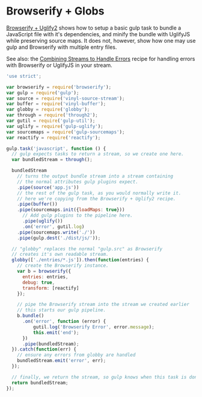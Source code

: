 # Browserify + Globs

[Browserify + Uglify2](https://github.com/gulpjs/gulp/blob/master/docs/recipes/browserify-uglify-sourcemap.md) shows how to setup a basic gulp task to bundle a JavaScript file with it's dependencies, and minify the bundle with UglifyJS while preserving source maps.
It does not, however, show how one may use gulp and Browserify with multiple entry files.

See also: the [Combining Streams to Handle Errors](https://github.com/gulpjs/gulp/blob/master/docs/recipes/combining-streams-to-handle-errors.md) recipe for handling errors with Browserify or UglifyJS in your stream.

``` javascript
'use strict';

var browserify = require('browserify');
var gulp = require('gulp');
var source = require('vinyl-source-stream');
var buffer = require('vinyl-buffer');
var globby = require('globby');
var through = require('through2');
var gutil = require('gulp-util');
var uglify = require('gulp-uglify');
var sourcemaps = require('gulp-sourcemaps');
var reactify = require('reactify');

gulp.task('javascript', function () {
  // gulp expects tasks to return a stream, so we create one here.
  var bundledStream = through();

  bundledStream
    // turns the output bundle stream into a stream containing
    // the normal attributes gulp plugins expect.
    .pipe(source('app.js'))
    // the rest of the gulp task, as you would normally write it.
    // here we're copying from the Browserify + Uglify2 recipe.
    .pipe(buffer())
    .pipe(sourcemaps.init({loadMaps: true}))
      // Add gulp plugins to the pipeline here.
      .pipe(uglify())
      .on('error', gutil.log)
    .pipe(sourcemaps.write('./'))
    .pipe(gulp.dest('./dist/js/'));

  // "globby" replaces the normal "gulp.src" as Browserify
  // creates it's own readable stream.
  globby(['./entries/*.js']).then(function(entries) {
    // create the Browserify instance.
    var b = browserify({
      entries: entries,
      debug: true,
      transform: [reactify]
    });

    // pipe the Browserify stream into the stream we created earlier
    // this starts our gulp pipeline.
    b.bundle()
      .on('error', function (error) {
          gutil.log('Browserify Error', error.message);
          this.emit('end');
      })
      .pipe(bundledStream);
  }).catch(function(err) {
    // ensure any errors from globby are handled
    bundledStream.emit('error', err);
  });

  // finally, we return the stream, so gulp knows when this task is done.
  return bundledStream;
});
```
